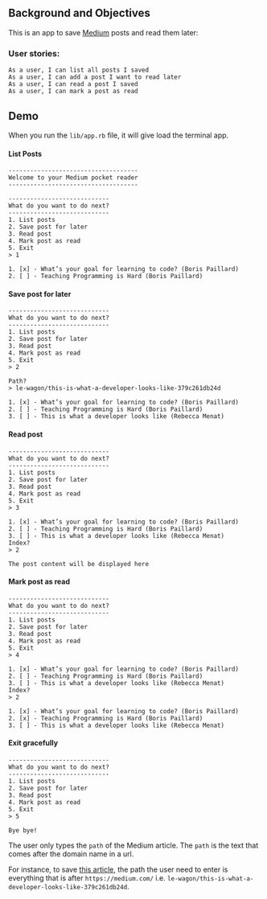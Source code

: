 ## Background and Objectives

This is an app to save [Medium](https://medium.com) posts and read them later:

### User stories:

```
As a user, I can list all posts I saved
As a user, I can add a post I want to read later
As a user, I can read a post I saved
As a user, I can mark a post as read
```

## Demo

When you run the ```lib/app.rb``` file, it will give load the terminal app.

#### List Posts

```
------------------------------------
Welcome to your Medium pocket reader
------------------------------------

----------------------------
What do you want to do next?
----------------------------
1. List posts
2. Save post for later
3. Read post
4. Mark post as read
5. Exit
> 1

1. [x] - What’s your goal for learning to code? (Boris Paillard)
2. [ ] - Teaching Programming is Hard (Boris Paillard)
```

#### Save post for later

```
----------------------------
What do you want to do next?
----------------------------
1. List posts
2. Save post for later
3. Read post
4. Mark post as read
5. Exit
> 2

Path?
> le-wagon/this-is-what-a-developer-looks-like-379c261db24d

1. [x] - What’s your goal for learning to code? (Boris Paillard)
2. [ ] - Teaching Programming is Hard (Boris Paillard)
3. [ ] - This is what a developer looks like (Rebecca Menat)
```

#### Read post

```
----------------------------
What do you want to do next?
----------------------------
1. List posts
2. Save post for later
3. Read post
4. Mark post as read
5. Exit
> 3

1. [x] - What’s your goal for learning to code? (Boris Paillard)
2. [ ] - Teaching Programming is Hard (Boris Paillard)
3. [ ] - This is what a developer looks like (Rebecca Menat)
Index?
> 2

The post content will be displayed here
```

#### Mark post as read

```
----------------------------
What do you want to do next?
----------------------------
1. List posts
2. Save post for later
3. Read post
4. Mark post as read
5. Exit
> 4

1. [x] - What’s your goal for learning to code? (Boris Paillard)
2. [ ] - Teaching Programming is Hard (Boris Paillard)
3. [ ] - This is what a developer looks like (Rebecca Menat)
Index?
> 2

1. [x] - What’s your goal for learning to code? (Boris Paillard)
2. [x] - Teaching Programming is Hard (Boris Paillard)
3. [ ] - This is what a developer looks like (Rebecca Menat)
```

#### Exit gracefully

```
----------------------------
What do you want to do next?
----------------------------
1. List posts
2. Save post for later
3. Read post
4. Mark post as read
5. Exit
> 5

Bye bye!
```

The user only types the `path` of the Medium article. The `path` is the text that comes after the domain name in a url.

For instance, to save [this article](https://medium.com/le-wagon/this-is-what-a-developer-looks-like-379c261db24d), the path the user need to enter is everything that is after `https://medium.com/` i.e. `le-wagon/this-is-what-a-developer-looks-like-379c261db24d`.
